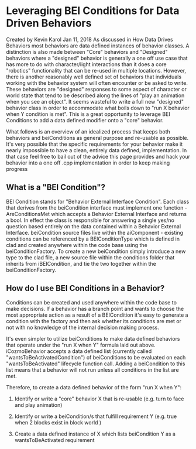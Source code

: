 # Leveraging BEI Conditions for Data Driven Behaviors

Created by Kevin Karol Jan 11, 2018
As discussed in How Data Drives Behaviors most behaviors are data defined instances of behavior classes. A distinction is also made between "Core" behaviors and "Designed" behaviors where a "designed" behavior is generally a one off use case that has more to do with character/light interactions than it does a core "robotics" functionality that can be re-used in multiple locations. However, there is another reasonably well defined set of behaviors that individuals working with the behavior system will often encounter or be asked to write. These behaviors are "designed" responses to some aspect of character or world state that tend to be described along the lines of "play an animation when you see an object". It seems wasteful to write a full new "designed" behavior class in order to accommodate what boils down to "run X behavior when Y condition is met". This is a great opportunity to leverage BEI Conditions to add a data defined modifier onto a "core" behavior.

What follows is an overview of an idealized process that keeps both behaviors and beiConditions as general purpose and re-usable as possible. It's very possible that the specific requirements for your behavior make it nearly impossible to have a clean, entirely data defined, implementation. In that case feel free to bail out of the advice this page provides and hack your behavior into a one off .cpp implementation in order to keep making progress

## What is a "BEI Condition"?

BEI Condition stands for "Behavior External Interface Condition". Each class that derives from the beiCondition interface must implement one function - AreConditionsMet which accepts a Behavior External Interface and returns a bool. In effect the class is responsible for answering a single yes/no question based entirely on the data contained within a Behavior External Interface. beiCondition source files live within the aiComponent - existing conditions can be referenced by a BEIConditionType which is defined in clad and created anywhere within the code base using the beiConditionFactory. To create a new beiCondition simply introduce a new type to the clad file, a new source file within the conditions folder that inherits from iBEICondition, and tie the two together within the beiConditionFactory.

## How do I use BEI Conditions in a Behavior?

Conditions can be created and used anywhere within the code base to make decisions. If a behavior has a branch point and wants to choose the most appropriate action as a result of a BEICondition it's easy to generate a condition with the factory and then ask whether its conditions are met or not with no knowledge of the internal decision making process.

It's even simpler to utilize beiConditions to make data defined behaviors that operate under the "run X when Y" formula laid out above. iCozmoBehavior accepts a data defined list (currently called "wantsToBeActivatedCondition") of beiConditions to be evaluated on each "wantsToBeActivated" lifecycle function call. Adding a beiCondition to this list means that a behavior will not run unless all conditions in the list are met.

Therefore, to create a data defined behavior of the form "run X when Y":

  1) Identify or write a "core" behavior X that is re-usable (e.g. turn to face and play animation)

  2) Identify or write a beiCondition/s that fulfill requirement Y (e.g. true when 2 blocks exist in block world )

  3) Create a data defined instance of X which lists beiCondition Y as a wantsToBeActivated requirement
